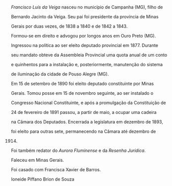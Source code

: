 

*Francisco Luís da Veiga* nasceu no município de Campanha (MG), filho de

Bernardo Jacinto da Veiga. Seu pai foi presidente da província de Minas

Gerais por duas vezes, de 1838 a 1840 e de 1842 a 1843.



Formou-se em direito e advogou por longos anos em Ouro Preto (MG).

Ingressou na política ao ser eleito deputado provincial em 1877. Durante

seu mandato obteve da Assembleia Provincial uma quota anual de um conto

e quinhentos para a instalação e, posteriormente, manutenção do sistema

de iluminação da cidade de Pouso Alegre (MG).



Em 15 de setembro de 1890 foi eleito deputado constituinte por Minas

Gerais. Tomou posse em 15 de novembro seguinte, ao ser instalado o

Congresso Nacional Constituinte, e após a promulgação da Constituição de

24 de fevereiro de 1891 passou, a partir de maio, a ocupar uma cadeira

na Câmara dos Deputados. Encerrada a legislatura em dezembro de 1893,

foi eleito para outras sete, permanecendo na Câmara até dezembro de

1914.



Foi também redator do *Aurora Fluminense* e da *Resenha Jurídica*.



Faleceu em Minas Gerais.



Foi casado com Francisca Xavier de Barros.



Ioneide Piffano Brion de Souza



